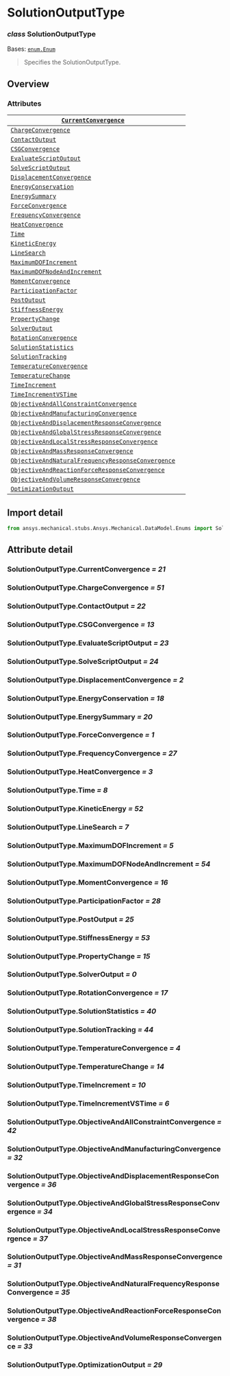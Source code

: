 <a id="solutionoutputtype"></a>

# SolutionOutputType

<a id="SolutionOutputType"></a>

### *class* SolutionOutputType

Bases: [`enum.Enum`](https://docs.python.org/3/library/enum.html#enum.Enum)

> Specifies the SolutionOutputType.

> <!-- !! processed by numpydoc !! -->

<a id="overview"></a>

## Overview

### Attributes

| [`CurrentConvergence`](#SolutionOutputType.CurrentConvergence)                                                           |    |
|--------------------------------------------------------------------------------------------------------------------------|----|
| [`ChargeConvergence`](#SolutionOutputType.ChargeConvergence)                                                             |    |
| [`ContactOutput`](#SolutionOutputType.ContactOutput)                                                                     |    |
| [`CSGConvergence`](#SolutionOutputType.CSGConvergence)                                                                   |    |
| [`EvaluateScriptOutput`](#SolutionOutputType.EvaluateScriptOutput)                                                       |    |
| [`SolveScriptOutput`](#SolutionOutputType.SolveScriptOutput)                                                             |    |
| [`DisplacementConvergence`](#SolutionOutputType.DisplacementConvergence)                                                 |    |
| [`EnergyConservation`](#SolutionOutputType.EnergyConservation)                                                           |    |
| [`EnergySummary`](#SolutionOutputType.EnergySummary)                                                                     |    |
| [`ForceConvergence`](#SolutionOutputType.ForceConvergence)                                                               |    |
| [`FrequencyConvergence`](#SolutionOutputType.FrequencyConvergence)                                                       |    |
| [`HeatConvergence`](#SolutionOutputType.HeatConvergence)                                                                 |    |
| [`Time`](#SolutionOutputType.Time)                                                                                       |    |
| [`KineticEnergy`](#SolutionOutputType.KineticEnergy)                                                                     |    |
| [`LineSearch`](#SolutionOutputType.LineSearch)                                                                           |    |
| [`MaximumDOFIncrement`](#SolutionOutputType.MaximumDOFIncrement)                                                         |    |
| [`MaximumDOFNodeAndIncrement`](#SolutionOutputType.MaximumDOFNodeAndIncrement)                                           |    |
| [`MomentConvergence`](#SolutionOutputType.MomentConvergence)                                                             |    |
| [`ParticipationFactor`](#SolutionOutputType.ParticipationFactor)                                                         |    |
| [`PostOutput`](#SolutionOutputType.PostOutput)                                                                           |    |
| [`StiffnessEnergy`](#SolutionOutputType.StiffnessEnergy)                                                                 |    |
| [`PropertyChange`](#SolutionOutputType.PropertyChange)                                                                   |    |
| [`SolverOutput`](#SolutionOutputType.SolverOutput)                                                                       |    |
| [`RotationConvergence`](#SolutionOutputType.RotationConvergence)                                                         |    |
| [`SolutionStatistics`](#SolutionOutputType.SolutionStatistics)                                                           |    |
| [`SolutionTracking`](#SolutionOutputType.SolutionTracking)                                                               |    |
| [`TemperatureConvergence`](#SolutionOutputType.TemperatureConvergence)                                                   |    |
| [`TemperatureChange`](#SolutionOutputType.TemperatureChange)                                                             |    |
| [`TimeIncrement`](#SolutionOutputType.TimeIncrement)                                                                     |    |
| [`TimeIncrementVSTime`](#SolutionOutputType.TimeIncrementVSTime)                                                         |    |
| [`ObjectiveAndAllConstraintConvergence`](#SolutionOutputType.ObjectiveAndAllConstraintConvergence)                       |    |
| [`ObjectiveAndManufacturingConvergence`](#SolutionOutputType.ObjectiveAndManufacturingConvergence)                       |    |
| [`ObjectiveAndDisplacementResponseConvergence`](#SolutionOutputType.ObjectiveAndDisplacementResponseConvergence)         |    |
| [`ObjectiveAndGlobalStressResponseConvergence`](#SolutionOutputType.ObjectiveAndGlobalStressResponseConvergence)         |    |
| [`ObjectiveAndLocalStressResponseConvergence`](#SolutionOutputType.ObjectiveAndLocalStressResponseConvergence)           |    |
| [`ObjectiveAndMassResponseConvergence`](#SolutionOutputType.ObjectiveAndMassResponseConvergence)                         |    |
| [`ObjectiveAndNaturalFrequencyResponseConvergence`](#SolutionOutputType.ObjectiveAndNaturalFrequencyResponseConvergence) |    |
| [`ObjectiveAndReactionForceResponseConvergence`](#SolutionOutputType.ObjectiveAndReactionForceResponseConvergence)       |    |
| [`ObjectiveAndVolumeResponseConvergence`](#SolutionOutputType.ObjectiveAndVolumeResponseConvergence)                     |    |
| [`OptimizationOutput`](#SolutionOutputType.OptimizationOutput)                                                           |    |

<a id="import-detail"></a>

## Import detail

```python
from ansys.mechanical.stubs.Ansys.Mechanical.DataModel.Enums import SolutionOutputType
```

<a id="attribute-detail"></a>

## Attribute detail

<a id="SolutionOutputType.CurrentConvergence"></a>

### SolutionOutputType.CurrentConvergence *= 21*

<a id="SolutionOutputType.ChargeConvergence"></a>

### SolutionOutputType.ChargeConvergence *= 51*

<a id="SolutionOutputType.ContactOutput"></a>

### SolutionOutputType.ContactOutput *= 22*

<a id="SolutionOutputType.CSGConvergence"></a>

### SolutionOutputType.CSGConvergence *= 13*

<a id="SolutionOutputType.EvaluateScriptOutput"></a>

### SolutionOutputType.EvaluateScriptOutput *= 23*

<a id="SolutionOutputType.SolveScriptOutput"></a>

### SolutionOutputType.SolveScriptOutput *= 24*

<a id="SolutionOutputType.DisplacementConvergence"></a>

### SolutionOutputType.DisplacementConvergence *= 2*

<a id="SolutionOutputType.EnergyConservation"></a>

### SolutionOutputType.EnergyConservation *= 18*

<a id="SolutionOutputType.EnergySummary"></a>

### SolutionOutputType.EnergySummary *= 20*

<a id="SolutionOutputType.ForceConvergence"></a>

### SolutionOutputType.ForceConvergence *= 1*

<a id="SolutionOutputType.FrequencyConvergence"></a>

### SolutionOutputType.FrequencyConvergence *= 27*

<a id="SolutionOutputType.HeatConvergence"></a>

### SolutionOutputType.HeatConvergence *= 3*

<a id="SolutionOutputType.Time"></a>

### SolutionOutputType.Time *= 8*

<a id="SolutionOutputType.KineticEnergy"></a>

### SolutionOutputType.KineticEnergy *= 52*

<a id="SolutionOutputType.LineSearch"></a>

### SolutionOutputType.LineSearch *= 7*

<a id="SolutionOutputType.MaximumDOFIncrement"></a>

### SolutionOutputType.MaximumDOFIncrement *= 5*

<a id="SolutionOutputType.MaximumDOFNodeAndIncrement"></a>

### SolutionOutputType.MaximumDOFNodeAndIncrement *= 54*

<a id="SolutionOutputType.MomentConvergence"></a>

### SolutionOutputType.MomentConvergence *= 16*

<a id="SolutionOutputType.ParticipationFactor"></a>

### SolutionOutputType.ParticipationFactor *= 28*

<a id="SolutionOutputType.PostOutput"></a>

### SolutionOutputType.PostOutput *= 25*

<a id="SolutionOutputType.StiffnessEnergy"></a>

### SolutionOutputType.StiffnessEnergy *= 53*

<a id="SolutionOutputType.PropertyChange"></a>

### SolutionOutputType.PropertyChange *= 15*

<a id="SolutionOutputType.SolverOutput"></a>

### SolutionOutputType.SolverOutput *= 0*

<a id="SolutionOutputType.RotationConvergence"></a>

### SolutionOutputType.RotationConvergence *= 17*

<a id="SolutionOutputType.SolutionStatistics"></a>

### SolutionOutputType.SolutionStatistics *= 40*

<a id="SolutionOutputType.SolutionTracking"></a>

### SolutionOutputType.SolutionTracking *= 44*

<a id="SolutionOutputType.TemperatureConvergence"></a>

### SolutionOutputType.TemperatureConvergence *= 4*

<a id="SolutionOutputType.TemperatureChange"></a>

### SolutionOutputType.TemperatureChange *= 14*

<a id="SolutionOutputType.TimeIncrement"></a>

### SolutionOutputType.TimeIncrement *= 10*

<a id="SolutionOutputType.TimeIncrementVSTime"></a>

### SolutionOutputType.TimeIncrementVSTime *= 6*

<a id="SolutionOutputType.ObjectiveAndAllConstraintConvergence"></a>

### SolutionOutputType.ObjectiveAndAllConstraintConvergence *= 42*

<a id="SolutionOutputType.ObjectiveAndManufacturingConvergence"></a>

### SolutionOutputType.ObjectiveAndManufacturingConvergence *= 32*

<a id="SolutionOutputType.ObjectiveAndDisplacementResponseConvergence"></a>

### SolutionOutputType.ObjectiveAndDisplacementResponseConvergence *= 36*

<a id="SolutionOutputType.ObjectiveAndGlobalStressResponseConvergence"></a>

### SolutionOutputType.ObjectiveAndGlobalStressResponseConvergence *= 34*

<a id="SolutionOutputType.ObjectiveAndLocalStressResponseConvergence"></a>

### SolutionOutputType.ObjectiveAndLocalStressResponseConvergence *= 37*

<a id="SolutionOutputType.ObjectiveAndMassResponseConvergence"></a>

### SolutionOutputType.ObjectiveAndMassResponseConvergence *= 31*

<a id="SolutionOutputType.ObjectiveAndNaturalFrequencyResponseConvergence"></a>

### SolutionOutputType.ObjectiveAndNaturalFrequencyResponseConvergence *= 35*

<a id="SolutionOutputType.ObjectiveAndReactionForceResponseConvergence"></a>

### SolutionOutputType.ObjectiveAndReactionForceResponseConvergence *= 38*

<a id="SolutionOutputType.ObjectiveAndVolumeResponseConvergence"></a>

### SolutionOutputType.ObjectiveAndVolumeResponseConvergence *= 33*

<a id="SolutionOutputType.OptimizationOutput"></a>

### SolutionOutputType.OptimizationOutput *= 29*
